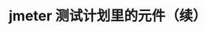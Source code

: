 ---
layout: post
title: jmeter 测试计划里的元件（续）
categories: jmeter
tags: 
    - jmeter
    - testplan
---